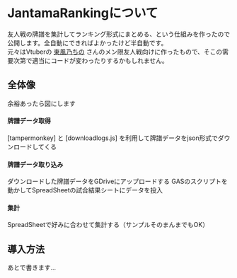 # JantamaRankingについて
友人戦の牌譜を集計してランキング形式にまとめる、という仕組みを作ったので公開します。全自動にできればよかったけど半自動です。  
元々はVtuberの [東風乃ちの](https://www.youtube.com/@c_chino_v) さんのメン限友人戦向けに作ったもので、そこの需要次第で適当にコードが変わったりするかもしれません。

## 全体像
余裕あったら図にします
#### 牌譜データ取得
[tampermonkey] と [downloadlogs.js]
を利用して牌譜データをjson形式でダウンロードしてくる
#### 牌譜データ取り込み
ダウンロードした牌譜データをGDriveにアップロードする
GASのスクリプトを動かしてSpreadSheetの試合結果シートにデータを投入
#### 集計
SpreadSheetで好みに合わせて集計する（サンプルそのまんまでもOK）

## 導入方法
あとで書きます…


